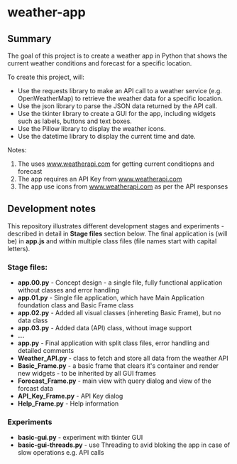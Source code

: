 # weather-app

## Summary
The goal of this project is to create a weather app in Python that shows the current weather conditions and forecast for a specific location.

To create this project, will:
* Use the requests library to make an API call to a weather service (e.g. OpenWeatherMap) to retrieve the weather data for a specific location.
* Use the json library to parse the JSON data returned by the API call.
* Use the tkinter library to create a GUI for the app, including widgets such as labels, buttons and text boxes.
* Use the Pillow library to display the weather icons.
* Use the datetime library to display the current time and date.

Notes:
1. The uses www.weatherapi.com for getting current conditiopns and forecast
2. The app requires an API Key from www.weatherapi.com 
3. The app use icons from www.weatherapi.com as per the API responses

## Development notes
This repository illustrates different development stages and experiments - described in detail in **Stage files** section below.
The final application is (will be) in **app.js** and within multiple class files (file names start with capital letters).

### Stage files:
* **app.00.py** - Concept design - a single file, fully functional application without classes and error handling
* **app.01.py** - Single file application, which have Main Application foundation class and Basic Frame class
* **app.02.py** - Added all visual classes (inhereting Basic Frame), but no data class
* **app.03.py** - Added data (API) class, without image support
* **...**
* **app.py**    - Final application with split class files, error handling and detailed comments
* **Weather_API.py** - class to fetch and store all data from the weather API
* **Basic_Frame.py** - a basic frame that clears it's container and render new widgets - to be inherited by all GUI frames
* **Forecast_Frame.py** - main view with query dialog and view of the forcast data
* **API_Key_Frame.py** - API Key dialog
* **Help_Frame.py** - Help information

### Experiments
* **basic-gui.py** - experiment with tkinter GUI
* **basic-gui-threads.py** - use Threading to avid bloking the app in case of slow operations e.g. API calls
